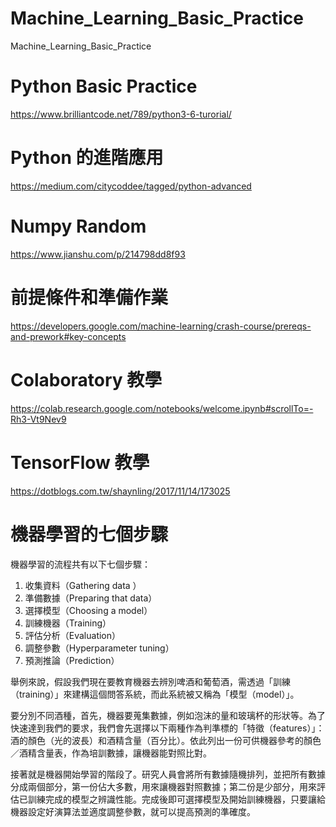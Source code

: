 # Machine_Learning_Basic_Practice
Machine_Learning_Basic_Practice

# Python Basic Practice
https://www.brilliantcode.net/789/python3-6-turorial/

# Python 的進階應用
https://medium.com/citycoddee/tagged/python-advanced

# Numpy Random
https://www.jianshu.com/p/214798dd8f93

# 前提條件和準備作業
https://developers.google.com/machine-learning/crash-course/prereqs-and-prework#key-concepts

# Colaboratory 教學
https://colab.research.google.com/notebooks/welcome.ipynb#scrollTo=-Rh3-Vt9Nev9

# TensorFlow 教學
https://dotblogs.com.tw/shaynling/2017/11/14/173025

# 機器學習的七個步驟

機器學習的流程共有以下七個步驟：

1. 收集資料（Gathering data ）
2. 準備數據（Preparing that data）
3. 選擇模型（Choosing a model）
4. 訓練機器（Training）
5. 評估分析（Evaluation）
6. 調整參數（Hyperparameter tuning）
7. 預測推論（Prediction）

舉例來說，假設我們現在要教育機器去辨別啤酒和葡萄酒，需透過「訓練（training）」來建構這個問答系統，而此系統被又稱為「模型（model）」。


要分別不同酒種，首先，機器要蒐集數據，例如泡沫的量和玻璃杯的形狀等。為了快速達到我們的要求，我們會先選擇以下兩種作為判準標的「特徵（features）」：酒的顏色（光的波長）和酒精含量（百分比）。依此列出一份可供機器參考的顏色／酒精含量表，作為培訓數據，讓機器能對照比對。


接著就是機器開始學習的階段了。研究人員會將所有數據隨機排列，並把所有數據分成兩個部分，第一份佔大多數，用來讓機器對照數據；第二份是少部分，用來評估已訓練完成的模型之辨識性能。完成後即可選擇模型及開始訓練機器，只要讓給機器設定好演算法並適度調整參數，就可以提高預測的準確度。
